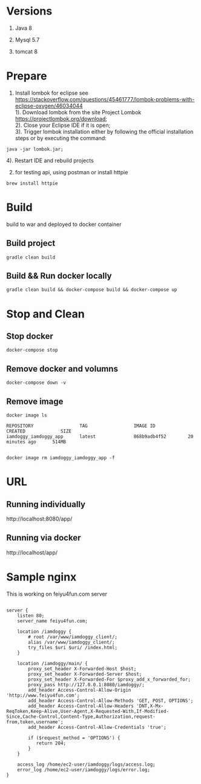 # Versions
1. Java 8

2. Mysql 5.7

3. tomcat 8

# Prepare

1. Install lombok for eclipse see https://stackoverflow.com/questions/45461777/lombok-problems-with-eclipse-oxygen/46034044  
1). Download lombok from the site Project Lombok https://projectlombok.org/download;  
2). Close your Eclipse IDE if it is open;  
3). Trigger lombok installation either by following the official installation steps or by executing the command:   
```
java -jar lombok.jar;
```
4). Restart IDE and rebuild projects

2. for testing api, using postman or install httpie

```
brew install httpie
```


# Build
build to war and deployed to docker container

## Build project 

```
gradle clean build
```

## Build && Run docker locally

```
gradle clean build && docker-compose build && docker-compose up
```

# Stop and Clean

## Stop docker 

```
docker-compose stop
```

## Remove docker and volumns

```
docker-compose down -v
```

## Remove image

```
docker image ls

REPOSITORY                 TAG                 IMAGE ID            CREATED             SIZE
iamdoggy_iamdoggy_app      latest              868b9adb4f52        20 minutes ago      514MB


docker image rm iamdoggy_iamdoggy_app -f
```

# URL

## Running individually
http://localhost:8080/app/

## Running via docker
http://localhost/app/


# Sample nginx 
This is working on feiyu4fun.com server
```

server {
    listen 80;
    server_name feiyu4fun.com;

    location /iamdoggy {
        # root /var/www/iamdoggy_client/;
        alias /var/www/iamdoggy_client/;
        try_files $uri $uri/ /index.html;
    }

    location /iamdoggy/main/ {
        proxy_set_header X-Forwarded-Host $host;
        proxy_set_header X-Forwarded-Server $host;
        proxy_set_header X-Forwarded-For $proxy_add_x_forwarded_for;
        proxy_pass http://127.0.0.1:8080/iamdoggy/;
        add_header Access-Control-Allow-Origin 'http://www.feiyu4fun.com';
        add_header Access-Control-Allow-Methods 'GET, POST, OPTIONS';
        add_header Access-Control-Allow-Headers 'DNT,X-Mx-ReqToken,Keep-Alive,User-Agent,X-Requested-With,If-Modified-Since,Cache-Control,Content-Type,Authorization,request-from,token,username';
        add_header Access-Control-Allow-Credentials 'true';

        if ($request_method = 'OPTIONS') {
           return 204;
        }
    }

    access_log /home/ec2-user/iamdoggy/logs/access.log;
    error_log /home/ec2-user/iamdoggy/logs/error.log;
}

```

